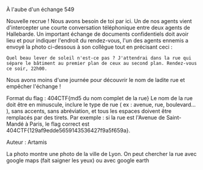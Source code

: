  À l'aube d'un échange
549

Nouvelle recrue ! Nous avons besoin de toi par ici. Un de nos agents vient d'intercepter une courte conversation téléphonique entre deux agents de Hallebarde. Un important échange de documents confidentiels doit avoir lieu et pour indiquer l'endroit du rendez-vous, l'un des agents ennemis a envoyé la photo ci-dessous à son collègue tout en précisant ceci :

    Quel beau lever de soleil n'est-ce pas ? J'attendrai dans la rue qui sépare le bâtiment au premier plan de ceux au second plan. Rendez-vous ce soir, 22h00.

Nous avons moins d'une journée pour découvrir le nom de ladite rue et empêcher l'échange !

Format du flag : 404CTF{md5 du nom complet de la rue}
Le nom de la rue doit être en minuscule, inclure le type de rue ( ex : avenue, rue, boulevard... ), sans accents, sans abréviation, et tous les espaces doivent être remplacés par des tirets. Par exemple : si la rue est l'Avenue de Saint-Mandé à Paris, le flag correct est 404CTF{129af9edde5659143536427f9a5f659a}.

Auteur : Artamis

La photo montre une photo de la ville de Lyon.
On peut chercher la rue avec google maps (fait saigner les yeux) ou avec google earth

